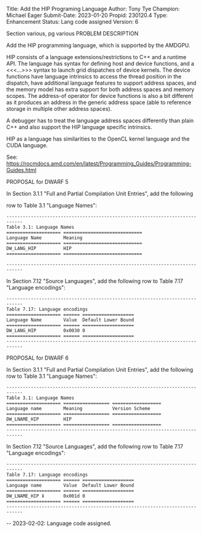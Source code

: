 Title:       Add the HIP Programing Language
Author:      Tony Tye
Champion:    Michael Eager
Submit-Date: 2023-01-20
Propid:      230120.4
Type:        Enhancement
Status:      Lang code assigned
Version:     6

Section various, pg various
PROBLEM DESCRIPTION

Add the HIP programming language, which is supported by the AMDGPU.

HIP consists of a language extensions/restrictions to C++ and a runtime API.
The language has syntax for defining host and device functions, and a 
<<<…>>> syntax to launch grid dispatches of device kernels. The device 
functions have language intrinsics to access the thread position in the 
dispatch, have additional language features to support address spaces, 
and the memory model has extra support for both address spaces and memory 
scopes. The address-of operator for device functions is also a bit different 
as it produces an address in the generic address space (able to reference 
storage in multiple other address spaces).

A debugger has to treat the language address spaces differently than 
plain C++ and also support the HIP language specific intrinsics.

HIP as a language has similarities to the OpenCL kernel language and 
the CUDA language.

See: https://rocmdocs.amd.com/en/latest/Programming_Guides/Programming-Guides.html


PROPOSAL for DWARF 5

In Section 3.1.1 "Full and Partial Compilation Unit Entries", add the following

row to Table 3.1 "Language Names":

    ----------------------------------------------------------------------------
    Table 3.1: Language Names
    ==================== =============================
    Language Name        Meaning
    ==================== =============================
    DW_LANG_HIP          HIP
    ==================== =============================

    ----------------------------------------------------------------------------

In Section 7.12 "Source Languages", add the following row to Table 7.17
"Language encodings":

    ----------------------------------------------------------------------------
    Table 7.17: Language encodings
    ==================== ====== ===================
    Language Name        Value  Default Lower Bound
    ==================== ====== ===================
    DW_LANG_HIP          0x0030 0
    ==================== ====== ===================
    ----------------------------------------------------------------------------


PROPOSAL for DWARF 6 

In Section 3.1.1 "Full and Partial Compilation Unit Entries", add the following
row to Table 3.1 "Language Names":

    ----------------------------------------------------------------------------
    Table 3.1: Language Names
    ==================== ================= ==================
    Language name        Meaning           Version Scheme
    ==================== ================= ==================
    DW_LNAME_HIP         HIP
    ==================== ================= ==================
    ----------------------------------------------------------------------------

In Section 7.12 "Source Languages", add the following row to Table 7.17
"Language encodings":

    ----------------------------------------------------------------------------
    Table 7.17: Language encodings
    ==================== ====== ===================
    Language name        Value  Default Lower Bound
    ==================== ====== ===================
    DW_LNAME_HIP ‡       0x001d 0
    ==================== ====== ===================
    ----------------------------------------------------------------------------
--
2023-02-02:  Language code assigned.
